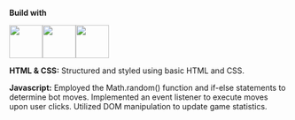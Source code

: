 <p><b>Build with</b></p>
<div><img src="https://t4.ftcdn.net/jpg/00/75/92/23/240_F_75922341_EQ5ir4801xHK00ysm5YhZ8nta9jGjNto.jpg" height="60px"><img src="https://t4.ftcdn.net/jpg/00/75/92/23/240_F_75922336_Jz2QgNOx7dnRea9ZI6yQTDtn1vHq5ejF.jpg" height="60px"><img Src="https://t4.ftcdn.net/jpg/00/75/92/23/240_F_75922332_V8jiJ9I2F9d9HqV7RtPzUAxr5s7YHWOd.jpg" height="60px"></img></div>

<p><b>HTML & CSS:</b> Structured and styled using basic HTML and CSS.</p>
<p><b>Javascript:</b> Employed the Math.random() function and if-else statements to determine bot moves. Implemented an event listener to execute moves upon user clicks. Utilized DOM manipulation to update game statistics.</p>
